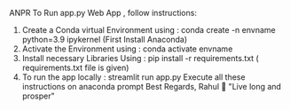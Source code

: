  ANPR
 To Run app.py Web App , follow instructions:
 1. Create a Conda virtual Environment using : conda create -n envname python=3.9 ipykernel (First Install Anaconda)
 2. Activate the Environment using : conda activate envname
 3. Install necessary Libraries Using : pip install -r requirements.txt ( requirements.txt file is given)
 4. To run the app locally : streamlit run app.py
 Execute all these instructions on anaconda prompt
 Best Regards, Rahul 
 🖖 "Live long and prosper"
